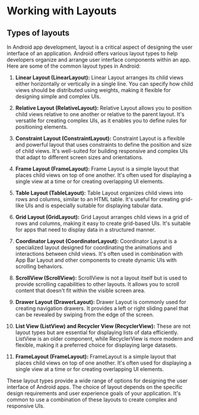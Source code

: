 # Working with Layouts

## Types of layouts
In Android app development, layout is a critical aspect of designing the user interface of an application. Android offers various layout types to help developers organize and arrange user interface components within an app. Here are some of the common layout types in Android:

1. **Linear Layout (LinearLayout):**
   Linear Layout arranges its child views either horizontally or vertically in a single line. You can specify how child views should be distributed using weights, making it flexible for designing simple and complex UIs.

2. **Relative Layout (RelativeLayout):**
   Relative Layout allows you to position child views relative to one another or relative to the parent layout. It's versatile for creating complex UIs, as it enables you to define rules for positioning elements.

3. **Constraint Layout (ConstraintLayout):**
   Constraint Layout is a flexible and powerful layout that uses constraints to define the position and size of child views. It's well-suited for building responsive and complex UIs that adapt to different screen sizes and orientations.

4. **Frame Layout (FrameLayout):**
   Frame Layout is a simple layout that places child views on top of one another. It's often used for displaying a single view at a time or for creating overlapping UI elements.

5. **Table Layout (TableLayout):**
   Table Layout organizes child views into rows and columns, similar to an HTML table. It's useful for creating grid-like UIs and is especially suitable for displaying tabular data.

6. **Grid Layout (GridLayout):**
   Grid Layout arranges child views in a grid of rows and columns, making it easy to create grid-based UIs. It's suitable for apps that need to display data in a structured manner.

7. **Coordinator Layout (CoordinatorLayout):**
   Coordinator Layout is a specialized layout designed for coordinating the animations and interactions between child views. It's often used in combination with App Bar Layout and other components to create dynamic UIs with scrolling behaviors.

8. **ScrollView (ScrollView):**
   ScrollView is not a layout itself but is used to provide scrolling capabilities to other layouts. It allows you to scroll content that doesn't fit within the visible screen area.

9. **Drawer Layout (DrawerLayout):**
   Drawer Layout is commonly used for creating navigation drawers. It provides a left or right sliding panel that can be revealed by swiping from the edge of the screen.

10. **List View (ListView) and Recycler View (RecyclerView):**
    These are not layout types but are essential for displaying lists of data efficiently. ListView is an older component, while RecyclerView is more modern and flexible, making it a preferred choice for displaying large datasets.

11. **FrameLayout (FrameLayout):**
    FrameLayout is a simple layout that places child views on top of one another. It's often used for displaying a single view at a time or for creating overlapping UI elements.

These layout types provide a wide range of options for designing the user interface of Android apps. The choice of layout depends on the specific design requirements and user experience goals of your application. It's common to use a combination of these layouts to create complex and responsive UIs.